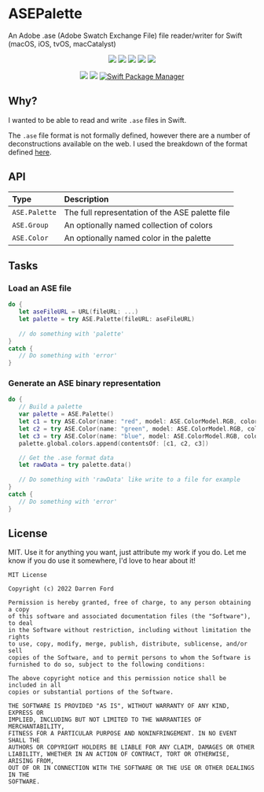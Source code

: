 # ASEPalette

An Adobe .ase (Adobe Swatch Exchange File) file reader/writer for Swift (macOS, iOS, tvOS, macCatalyst)

<p align="center">
    <img src="https://img.shields.io/github/v/tag/dagronf/ASEPalette" />
    <img src="https://img.shields.io/badge/macOS-10.13+-red" />
    <img src="https://img.shields.io/badge/iOS-13+-blue" />
    <img src="https://img.shields.io/badge/tvOS-13+-orange" />
    <img src="https://img.shields.io/badge/macCatalyst-2+-purple" />
</p>

<p align="center">
    <img src="https://img.shields.io/badge/Swift-5.4-orange.svg" />
    <img src="https://img.shields.io/badge/License-MIT-lightgrey" />
    <a href="https://swift.org/package-manager">
        <img src="https://img.shields.io/badge/spm-compatible-brightgreen.svg?style=flat" alt="Swift Package Manager" />
    </a>
</p>

## Why?

I wanted to be able to read and write `.ase` files in Swift.

The `.ase` file format is not formally defined, however there are a number of deconstructions available on the web.
I used the breakdown of the format defined [here](http://www.selapa.net/swatches/colors/fileformats.php#adobe_ase).

## API

| Type          | Description   | 
|:--------------|:---------------|
|`ASE.Palette`  | The full representation of the ASE palette file |
|`ASE.Group`    | An optionally named collection of colors |
|`ASE.Color`    | An optionally named color in the palette |

## Tasks

### Load an ASE file

```swift
do {
   let aseFileURL = URL(fileURL: ...)
   let palette = try ASE.Palette(fileURL: aseFileURL)
   
   // do something with 'palette'
}
catch {
   // Do something with 'error'
}
```

### Generate an ASE binary representation

```swift
do {
   // Build a palette
   var palette = ASE.Palette()
   let c1 = try ASE.Color(name: "red", model: ASE.ColorModel.RGB, colorComponents: [1, 0, 0])
   let c2 = try ASE.Color(name: "green", model: ASE.ColorModel.RGB, colorComponents: [0, 1, 0])
   let c3 = try ASE.Color(name: "blue", model: ASE.ColorModel.RGB, colorComponents: [0, 0, 1])
   palette.global.colors.append(contentsOf: [c1, c2, c3])

   // Get the .ase format data
   let rawData = try palette.data()
   
   // Do something with 'rawData' like write to a file for example
}
catch {
   // Do something with 'error'
}
```

## License

MIT. Use it for anything you want, just attribute my work if you do. Let me know if you do use it somewhere, I'd love to hear about it!

```
MIT License

Copyright (c) 2022 Darren Ford

Permission is hereby granted, free of charge, to any person obtaining a copy
of this software and associated documentation files (the "Software"), to deal
in the Software without restriction, including without limitation the rights
to use, copy, modify, merge, publish, distribute, sublicense, and/or sell
copies of the Software, and to permit persons to whom the Software is
furnished to do so, subject to the following conditions:

The above copyright notice and this permission notice shall be included in all
copies or substantial portions of the Software.

THE SOFTWARE IS PROVIDED "AS IS", WITHOUT WARRANTY OF ANY KIND, EXPRESS OR
IMPLIED, INCLUDING BUT NOT LIMITED TO THE WARRANTIES OF MERCHANTABILITY,
FITNESS FOR A PARTICULAR PURPOSE AND NONINFRINGEMENT. IN NO EVENT SHALL THE
AUTHORS OR COPYRIGHT HOLDERS BE LIABLE FOR ANY CLAIM, DAMAGES OR OTHER
LIABILITY, WHETHER IN AN ACTION OF CONTRACT, TORT OR OTHERWISE, ARISING FROM,
OUT OF OR IN CONNECTION WITH THE SOFTWARE OR THE USE OR OTHER DEALINGS IN THE
SOFTWARE.
```
